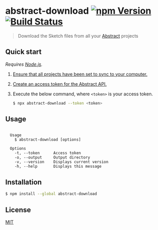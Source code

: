 # abstract-download [![npm Version](https://img.shields.io/npm/v/abstract-download)](https://www.npmjs.org/package/abstract-download) [![Build Status](https://img.shields.io/travis/yuanqing/abstract-download.svg)](https://travis-ci.org/yuanqing/abstract-download)

> Download the Sketch files from all your [Abstract](https://www.abstract.com/) projects

## Quick start

_Requires [Node.js](https://nodejs.org/)._

1. [Ensure that all projects have been set to sync to your computer.](https://www.abstract.com/help/projects/sync-project/#how-to-sync-a-project-to-your-computer)
2. [Create an access token for the Abstract API.](https://app.goabstract.com/account/tokens)
3. Execute the below command, where `<token>` is your access token.

    ```sh
    $ npx abstract-download --token <token>
    ```

## Usage

```

  Usage
    $ abstract-download [options]

  Options
    -t, --token      Access token
    -o, --output     Output directory
    -v, --version    Displays current version
    -h, --help       Displays this message

```

## Installation

```sh
$ npm install --global abstract-download
```

## License

[MIT](LICENSE.md)
